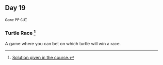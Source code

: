 ## Day 19

`Game` `PP` `GUI`


### Turtle Race [^solution]
A game where you can bet on which turtle will win a race.


[^solution]: [Solution given in the course.](https://mega.nz/folder/UhZymaJZ#7Iv7EvdaX2aUXLynHc-ATQ)
